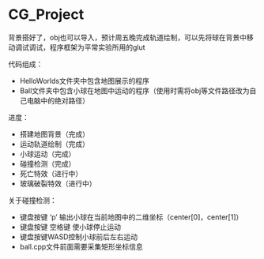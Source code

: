 # CG_Project
背景搭好了，obj也可以导入，预计周五晚完成轨道绘制，可以先将球在背景中移动调试调试，程序框架为平常实验所用的glut

代码组成：

- HelloWorlds文件夹中包含地图展示的程序
- Ball文件夹中包含小球在地图中运动的程序（使用时需将obj等文件路径改为自己电脑中的绝对路径）

进度：

- 搭建地图背景（完成）
- 运动轨道绘制（完成）
- 小球运动（完成）
- 碰撞检测（完成）
- 死亡特效（进行中）
- 玻璃破裂特效（进行中）

关于碰撞检测：

- 键盘按键 ‘p’ 输出小球在当前地图中的二维坐标（center[0]，center[1]）
- 键盘按键 空格键 使小球停止运动
- 键盘按键WASD控制小球前后左右运动
- ball.cpp文件前面需要采集矩形坐标信息





